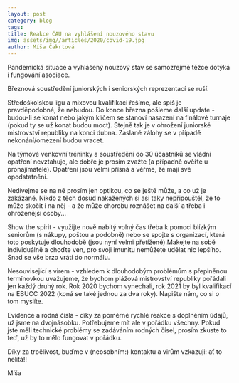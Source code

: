 ```yaml
---
layout: post
category: blog
tags:
title: Reakce ČAU na vyhlášení nouzového stavu
img: assets/img//articles/2020/covid-19.jpg
author: Míša Čakrtová
---
```


Pandemická situace a vyhlášený nouzový stav se samozřejmě těžce dotýká i fungování asociace.

Březnová soustředění juniorských i seniorských reprezentací se ruší.

Středoškolskou ligu a mixovou kvalifikaci řešíme, ale spíš je pravděpodobné, že nebudou. Do konce března pošleme další update - budou-li se konat nebo jakým klíčem se stanoví nasazení na finálové turnaje (pokud ty se už konat budou moct). Stejně tak je v ohrožení juniorské mistrovství republiky na konci dubna. Zaslané zálohy se v případě nekonání/omezení budou vracet.

Na týmové venkovní tréninky a soustředění do 30 účastníků se vládní opatření nevztahuje, ale dobře je prosím zvažte (a případně ověřte u pronajímatele). Opatření jsou velmi přísná a věřme, že mají své opodstatnění.

Nedívejme se na ně prosím jen optikou, co se ještě může, a co už je zakázané. Nikdo z těch dosud nakažených si asi taky nepřipouštěl, že to může skočit i na něj - a že může chorobu roznášet na další a třeba i ohroženější osoby...

Show the spirit - využijte nově nabitý volný čas třeba k pomoci blízkým seniorům (s nákupy, poštou a podobně) nebo se spojte s organizací, která toto poskytuje dlouhodobě (jsou nyní velmi přetížené).Makejte na sobě individuálně a choďte ven, pro svoji imunitu nemůžete udělat nic lepšího. Snad se vše brzo vrátí do normálu.

Nesouvisející s virem - vzhledem k dlouhodobým problémům s přeplněnou termínovkou uvažujeme, že bychom plážová mistrovství republiky pořádali jen každý druhý rok. Rok 2020 bychom vynechali, rok 2021 by byl kvalifikací na EBUCC 2022 (koná se také jednou za dva roky). Napište nám, co si o tom myslíte.

Evidence a rodná čísla - díky za poměrně rychlé reakce s doplněním údajů, už jsme na dvojnásobku. Potřebujeme mít ale v pořádku všechny. Pokud jste měli technické problémy se zadáváním rodných čísel, prosím zkuste to teď, už by to mělo fungovat v pořádku.

Díky za trpělivost, buďme v (neosobním:) kontaktu a virům vzkazuji: ať to nelítá!!

Míša
